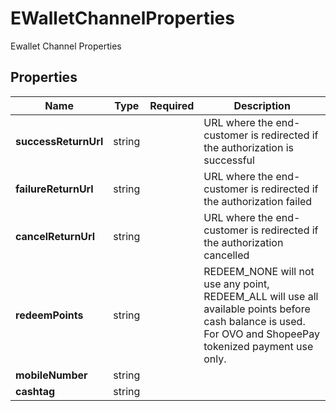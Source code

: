 # EWalletChannelProperties

Ewallet Channel Properties

## Properties

| Name | Type | Required | Description |
| ------------ | ------------- | ------------- | ------------- |
| **successReturnUrl** | string |  | URL where the end-customer is redirected if the authorization is successful |
**failureReturnUrl** | string |  | URL where the end-customer is redirected if the authorization failed |
**cancelReturnUrl** | string |  | URL where the end-customer is redirected if the authorization cancelled |
**redeemPoints** | string |  | REDEEM_NONE will not use any point, REDEEM_ALL will use all available points before cash balance is used. For OVO and ShopeePay tokenized payment use only. |
**mobileNumber** | string |  |  |
**cashtag** | string |  |  |


